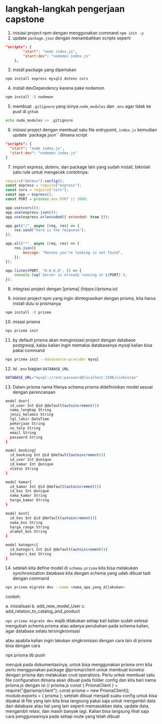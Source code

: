 # langkah-langkah pengerjaan capstone

1. inisiasi project npm dengan menggunakan command `npm init -y`
2. update `package.json` dengan menambahkan scripts seperti
```json
"scripts": {
        "start": "node index.js",
        "start:dev": "nodemon index.js"
    },
```
3. install package yang diperlukan
```bash
npm install express mysql2 dotenv cors
```

4. install devDependency karena pake nodemon
```bash
npm install -D nodemon
```

5. membuat `.gitignore` yang isinya `node_modules` dan `.env` agar tidak ke pust di `gthub`
```bash
echo node_modules >> .gitignore
```

6. inisiasi project dengan membuat satu file entrypoint, `index.js` kemudian update `package.json`` dimana script 
```json
"scripts": {
  "start": "node index.js",
  "start:dev": "nodemon index.js"
}
```

7. import express, dotenv, dan package lain yang sudah install, bikinlah satu rute untuk mengecek
contohnya:
```js
require("dotenv").config();
const express = require("express");
const cors = require("cors");
const app = express();
const PORT = process.env.PORT || 3000;

app.use(cors());
app.use(express.json());
app.use(express.urlencoded({ extended: true }));

app.get("/", async (req, res) => {
	res.send("here is the response");
});

app.all("*", async (req, res) => {
	res.json({
		message: "Routes you're looking is not found",
	});
});

app.listen(PORT, "0.0.0.0", () => {
	console.log(`Server is already running at ${PORT}`);
});
```

8. integrasi project dengan [prisma]
(htpps://prisma.io)

9. inisiasi project npm yang ingin diintegrasikan dengan prisma, kita harus install dulu si prismanya
```bash
npm install -D prisma
```

10. inisasi prisma
```bash
npx prisma init
```

11. by default prisma akan menginisiasi project dengan database postgresql, kalau kalian ingin memakai databasenya mysql kalian bisa pakai command
```bash
npx prisma init --datasource-provider mysql
```

12. isi `.env` bagian `DATABASE_URL`
```bash
DATABASE_URL="mysql://root:password@localhost:3306/sinkostan"
```

13. Dalam prisma nama filenya schema.prisma didefinisikan model sesuai dengan perencanaan

```bash
model User{
  id_user Int @id @default(autoincrement())
  nama_lengkap String
  jenis_kelamin String
  tgl_lahir DateTime
  pekerjaan String
  no_telp String
  email String
  password String
}

model booking{
  id_booking Int @id @default(autoincrement())
  id_user Int @unique
  id_kamar Int @unique
  status String
}

model kamar{
  id_kamar Int @id @default(autoincrement())
  id_kos Int @unique
  nama_kamar String
  harga_kamar String
}

model kost{
  id_kos Int @id @default(autoincrement())
  nama_kos String
  harga_range String
  alamat_kos String
}

model kategori{
  id_kategori Int @id @default(autoincrement())
  kategori_kos String
}
```

14. setelah kita define model di `schema.prisma` kita bisa melakukan synchronization database kita dengan schema yang udah dibuat tadi dengan command
```bash
npx prisma migrate dev --name <nama_apa_yang_dilakukan>
```

contoh:

a. inisialisasi
b. add_new_model_User
c. add_relation_to_catalog_and_product

`npx prisma migrate dev` wajib dilakukan setiap kali kalian sudah selesai mengubah schema.prisma atau adanya perubahan pada schema kalian, agar database selalu tersingkronisasi

atau apabila kalian ingin lakukan singkronisasi dengan cara lain di prisma bisa dengan cara

npx prisma db push

merujuk pada dokumentasinya, untuk bisa menggunakan prisma orm kita perlu menggunakan package @prisma/client untuk membuat koneksi dengan prisma dan melakukan crud operations. Perlu untuk membuat satu file configuration dimana akan dibuat pada folder config dan kita beri nama prisma.js dengan isi
// prisma.js
const { PrismaClient } = require("@prisma/client");
const prisma = new PrismaClient();
module.exports = { prisma };
setelah dibuat menjadi suatu config untuk bisa dipakai di file yang lain kita bisa langsung pakai saja untuk mengambil data dari database atau hal yang lain seperti memasukkan data, update data, mengambil relasi, dan masih banyak lagi. Kalian bisa langsung lihat saja cara penggunaannya pada setiap route yang telah dibuat